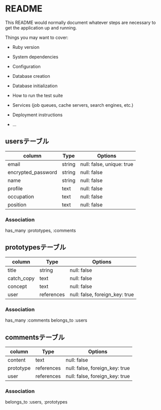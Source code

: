 # README

This README would normally document whatever steps are necessary to get the
application up and running.

Things you may want to cover:

* Ruby version

* System dependencies

* Configuration

* Database creation

* Database initialization

* How to run the test suite

* Services (job queues, cache servers, search engines, etc.)

* Deployment instructions

* ...

## usersテーブル

| column             | Type   | Options                   | 
| ------------------ | ------ | ------------------------- | 
| email              | string | null: false, unique: true | 
| encrypted_password | string | null: false               | 
| name               | string | null: false               | 
| profile            | text   | null: false               | 
| occupation         | text   | null: false               | 
| position           | text   | null: false               | 

### Association

has_many :prototypes, :comments

## prototypesテーブル

| column     | Type       | Options                        | 
| ---------- | ---------- | ------------------------------ | 
| title      | string     | null: false                    | 
| catch_copy | text       | null: false                    | 
| concept    | text       | null: false                    | 
| user       | references | null: false, foreign_key: true | 

### Association

has_many :comments
belongs_to :users 

## commentsテーブル

| column    | Type       | Options                        | 
| --------- | ---------- | ------------------------------ | 
| content   | text       | null: false                    | 
| prototype | references | null: false, foreign_key: true | 
| user      | references | null: false, foreign_key: true | 

### Association

belongs_to :users, :prototypes 
